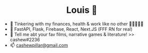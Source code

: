 <h1 align="center">Louis 👻</h1>

- 🔭 Tinkering with my finances, health & work like no other 🧎🤸‍♀️🧎‍♂️  
- 📄 FastAPI, Flask, Firebase, React, Next.JS (FFF RN for real)  
- 🌱 Tell me abt your fav films, narrative games & literature! >> cashew#2236
- 📫 cashewpillar@gmail.com 

